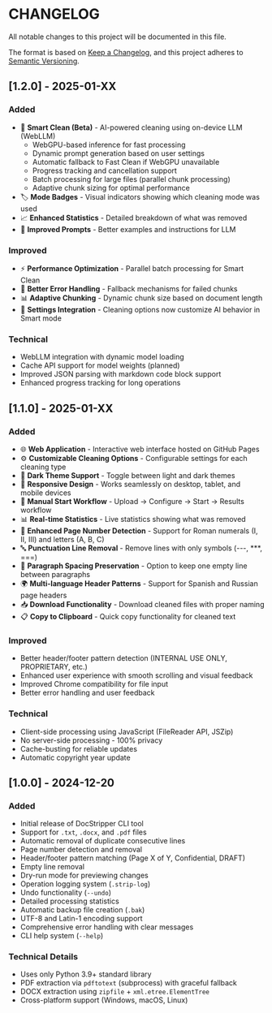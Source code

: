 # CHANGELOG

All notable changes to this project will be documented in this file.

The format is based on [Keep a Changelog](https://keepachangelog.com/en/1.0.0/),
and this project adheres to [Semantic Versioning](https://semver.org/spec/v2.0.0.html).

## [1.2.0] - 2025-01-XX

### Added
- 🤖 **Smart Clean (Beta)** - AI-powered cleaning using on-device LLM (WebLLM)
  - WebGPU-based inference for fast processing
  - Dynamic prompt generation based on user settings
  - Automatic fallback to Fast Clean if WebGPU unavailable
  - Progress tracking and cancellation support
  - Batch processing for large files (parallel chunk processing)
  - Adaptive chunk sizing for optimal performance
- 🏷️ **Mode Badges** - Visual indicators showing which cleaning mode was used
- 📈 **Enhanced Statistics** - Detailed breakdown of what was removed
- 📝 **Improved Prompts** - Better examples and instructions for LLM

### Improved
- ⚡ **Performance Optimization** - Parallel batch processing for Smart Clean
- 🎯 **Better Error Handling** - Fallback mechanisms for failed chunks
- 📊 **Adaptive Chunking** - Dynamic chunk size based on document length
- 🔧 **Settings Integration** - Cleaning options now customize AI behavior in Smart mode

### Technical
- WebLLM integration with dynamic model loading
- Cache API support for model weights (planned)
- Improved JSON parsing with markdown code block support
- Enhanced progress tracking for long operations

## [1.1.0] - 2025-01-XX

### Added
- 🌐 **Web Application** - Interactive web interface hosted on GitHub Pages
- ⚙️ **Customizable Cleaning Options** - Configurable settings for each cleaning type
- 🎨 **Dark Theme Support** - Toggle between light and dark themes
- 📱 **Responsive Design** - Works seamlessly on desktop, tablet, and mobile devices
- 🔄 **Manual Start Workflow** - Upload → Configure → Start → Results workflow
- 📊 **Real-time Statistics** - Live statistics showing what was removed
- 🚀 **Enhanced Page Number Detection** - Support for Roman numerals (I, II, III) and letters (A, B, C)
- 🔤 **Punctuation Line Removal** - Remove lines with only symbols (---, ***, ===)
- 📝 **Paragraph Spacing Preservation** - Option to keep one empty line between paragraphs
- 🌍 **Multi-language Header Patterns** - Support for Spanish and Russian page headers
- 📥 **Download Functionality** - Download cleaned files with proper naming
- 📋 **Copy to Clipboard** - Quick copy functionality for cleaned text

### Improved
- Better header/footer pattern detection (INTERNAL USE ONLY, PROPRIETARY, etc.)
- Enhanced user experience with smooth scrolling and visual feedback
- Improved Chrome compatibility for file input
- Better error handling and user feedback

### Technical
- Client-side processing using JavaScript (FileReader API, JSZip)
- No server-side processing - 100% privacy
- Cache-busting for reliable updates
- Automatic copyright year update

## [1.0.0] - 2024-12-20

### Added
- Initial release of DocStripper CLI tool
- Support for `.txt`, `.docx`, and `.pdf` files
- Automatic removal of duplicate consecutive lines
- Page number detection and removal
- Header/footer pattern matching (Page X of Y, Confidential, DRAFT)
- Empty line removal
- Dry-run mode for previewing changes
- Operation logging system (`.strip-log`)
- Undo functionality (`--undo`)
- Detailed processing statistics
- Automatic backup file creation (`.bak`)
- UTF-8 and Latin-1 encoding support
- Comprehensive error handling with clear messages
- CLI help system (`--help`)

### Technical Details
- Uses only Python 3.9+ standard library
- PDF extraction via `pdftotext` (subprocess) with graceful fallback
- DOCX extraction using `zipfile` + `xml.etree.ElementTree`
- Cross-platform support (Windows, macOS, Linux)
